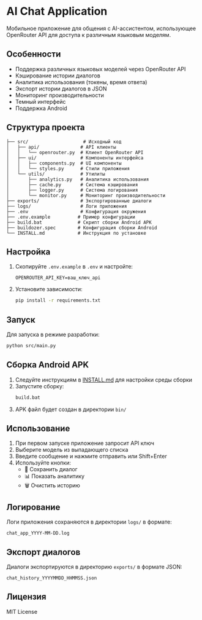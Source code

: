 # AI Chat Application

Мобильное приложение для общения с AI-ассистентом, использующее OpenRouter API для доступа к различным языковым моделям.

## Особенности

- Поддержка различных языковых моделей через OpenRouter API
- Кэширование истории диалогов
- Аналитика использования (токены, время ответа)
- Экспорт истории диалогов в JSON
- Мониторинг производительности
- Темный интерфейс
- Поддержка Android

## Структура проекта

```
├── src/                    # Исходный код
│   ├── api/               # API клиенты
│   │   └── openrouter.py  # Клиент OpenRouter API
│   ├── ui/                # Компоненты интерфейса
│   │   ├── components.py  # UI компоненты
│   │   └── styles.py      # Стили приложения
│   └── utils/             # Утилиты
│       ├── analytics.py   # Аналитика использования
│       ├── cache.py       # Система кэширования
│       ├── logger.py      # Система логирования
│       └── monitor.py     # Мониторинг производительности
├── exports/               # Экспортированные диалоги
├── logs/                  # Логи приложения
├── .env                   # Конфигурация окружения
├── .env.example          # Пример конфигурации
├── build.bat             # Скрипт сборки Android APK
├── buildozer.spec        # Конфигурация сборки Android
└── INSTALL.md            # Инструкция по установке
```

## Настройка

1. Скопируйте `.env.example` в `.env` и настройте:
   ```
   OPENROUTER_API_KEY=ваш_ключ_api
   ```

2. Установите зависимости:
   ```bash
   pip install -r requirements.txt
   ```

## Запуск

Для запуска в режиме разработки:
```bash
python src/main.py
```

## Сборка Android APK

1. Следуйте инструкциям в [INSTALL.md](INSTALL.md) для настройки среды сборки
2. Запустите сборку:
   ```bash
   build.bat
   ```
3. APK файл будет создан в директории `bin/`

## Использование

1. При первом запуске приложение запросит API ключ
2. Выберите модель из выпадающего списка
3. Введите сообщение и нажмите отправить или Shift+Enter
4. Используйте кнопки:
   - 💾 Сохранить диалог
   - 📊 Показать аналитику
   - 🗑️ Очистить историю

## Логирование

Логи приложения сохраняются в директории `logs/` в формате:
```
chat_app_YYYY-MM-DD.log
```

## Экспорт диалогов

Диалоги экспортируются в директорию `exports/` в формате JSON:
```
chat_history_YYYYMMDD_HHMMSS.json
```

## Лицензия

MIT License
